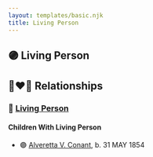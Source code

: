 ```yaml
---
layout: templates/basic.njk
title: Living Person
---
```

## 🟣 Living Person

## 👩‍❤️‍👨 Relationships

### 🔵 [Living Person](/people/6/67469728)

#### Children With Living Person
* 🟣 [Alveretta V. Conant](/people/6/60109856), b. 31 MAY 1854